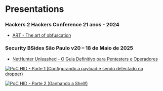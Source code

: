 # Presentations
### Hackers 2 Hackers Conference 21 anos - 2024
- [ART - The art of obfuscation](ART%20-%20The%20art%20of%20obfuscation.pdf)

### Security BSides São Paulo v20 – 18 de Maio de 2025
- [NetHunter Unleashed - O Guia Definitivo para Pentesters e Operadores](NetHunter%20Unleashed%20-%20O%20Guia%20Definitivo%20para%20Pentesters%20e%20Operadores.pdf)

[![PoC HID - Parte 1 (Configurando a payload e sendo detectado no dropper)](https://img.youtube.com/vi/bNR2XUsELU8/0.jpg)](https://youtu.be/bNR2XUsELU8)

[![PoC HID - Parte 2 (Ganhando a Shell!)](https://img.youtube.com/vi/1VjOUK6T6n4/0.jpg)](https://youtu.be/1VjOUK6T6n4)
